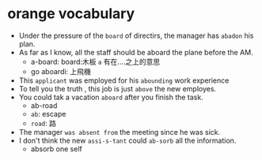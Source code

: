 # orange vocabulary
- Under the pressure of the `board` of directirs, the manager has `abadon` his plan.
- As far as I know, all the staff should be aboard the plane before the AM.
    - a-board: board:木板 `a` 有在....之上的意思
    - go aboardi: 上飛機
- This `applicant` was employed for his `abounding` work experience
- To tell you the truth , this job is just `above` the new employes.
- You could tak a vacation `aboard` after you finish the task.
    - ab-road
    - `ab`: escape
    - `road`: 路
- The manager `was absent from` the meeting since he was sick.
- I don't think the new `assi-s-tant` could `ab-sorb` all the information.
    - absorb one self

